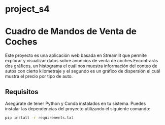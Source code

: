 # project_s4
# Cuadro de Mandos de Venta de Coches

Este proyecto es una aplicación web basada en Streamlit que permite explorar y visualizar datos sobre anuncios de venta de coches.Encontrarás dos gráficos, un histograma el cuál nos muestra información del conteo de autos con cierto kilometraje y el segundo es un gráfico de dispersión el cuál mustra el precio por tipo de auto. 

## Requisitos

Asegúrate de tener Python y Conda instalados en tu sistema. Puedes instalar las dependencias del proyecto utilizando el siguiente comando:

```bash
pip install -r requirements.txt